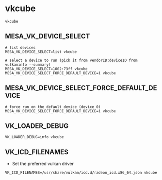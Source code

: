 # vkcube

```shell
vkcube
```

## MESA_VK_DEVICE_SELECT

```shell
# list devices
MESA_VK_DEVICE_SELECT=list vkcube

# select a device to run (pick it from vendorID:deviceID from vulkaninfo --summary)
MESA_VK_DEVICE_SELECT=1002:73ff vkcube
MESA_VK_DEVICE_SELECT_FORCE_DEFAULT_DEVICE=1 vkcube
```

## MESA_VK_DEVICE_SELECT_FORCE_DEFAULT_DEVICE

```shell
# force run on the default device (device 0)
MESA_VK_DEVICE_SELECT_FORCE_DEFAULT_DEVICE=1 vkcube
```

## VK_LOADER_DEBUG

```shell
VK_LOADER_DEBUG=info vkcube
```

## VK_ICD_FILENAMES

- Set the preferred vulkan driver

```shell
VK_ICD_FILENAMES=/usr/share/vulkan/icd.d/radeon_icd.x86_64.json vkcube
```
